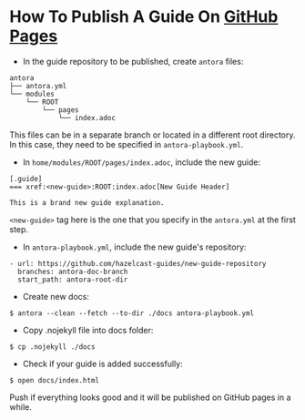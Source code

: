 # How To Publish A Guide On [GitHub Pages](https://hazelcast-guides.github.io/guides-site/home/index.html)

- In the guide repository to be published, create `antora` files:

```
antora
├── antora.yml
└── modules
    └── ROOT
        └── pages
            └── index.adoc
```
This files can be in a separate branch or located in a different root directory. In this case, they need to be specified in `antora-playbook.yml`.

- In `home/modules/ROOT/pages/index.adoc`, include the new guide:

```
[.guide]
=== xref:<new-guide>:ROOT:index.adoc[New Guide Header]

This is a brand new guide explanation.

```
`<new-guide>` tag here is the one that you specify in the `antora.yml` at the first step.

- In `antora-playbook.yml`, include the new guide's repository:

```
- url: https://github.com/hazelcast-guides/new-guide-repository
  branches: antora-doc-branch
  start_path: antora-root-dir
```

- Create new docs:

```
$ antora --clean --fetch --to-dir ./docs antora-playbook.yml
```

- Copy .nojekyll file into docs folder:

```
$ cp .nojekyll ./docs
```

- Check if your guide is added successfully:

```
$ open docs/index.html
```

Push if everything looks good and it will be published on GitHub pages in a while.
